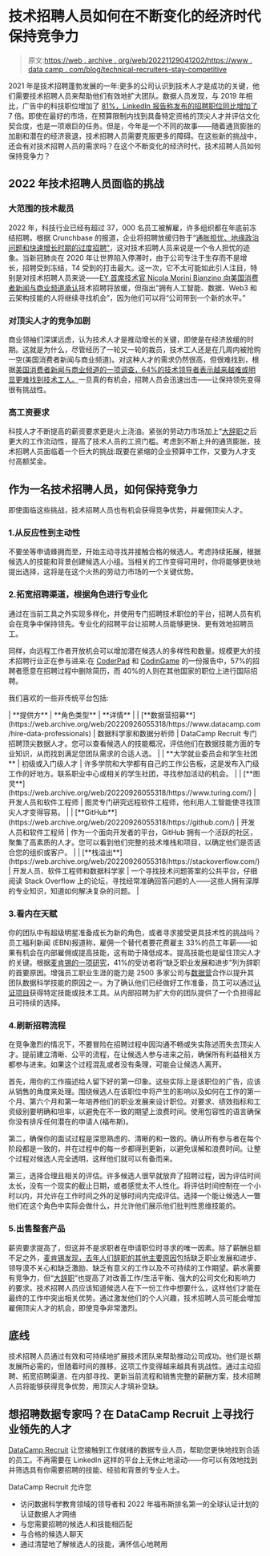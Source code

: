 # 技术招聘人员如何在不断变化的经济时代保持竞争力

> 原文:[https://web . archive . org/web/20221129041202/https://www . data camp . com/blog/technical-recruiters-stay-competitive](https://web.archive.org/web/20221129041202/https://www.datacamp.com/blog/technical-recruiters-stay-competitive)

2021 年是技术招聘蓬勃发展的一年:更多的公司认识到技术人才是成功的关键，他们需要技术招聘人员来帮助他们有效地扩大团队。数据人员发现，与 2019 年相比，广告中的科技职位增加了 [81%，LinkedIn 报告称](https://web.archive.org/web/20220926055318/https://datapeople.io/article/recruiting-trends-post-pandemic-tech-industry/)[发布的招聘职位同比增加了](https://web.archive.org/web/20220926055318/https://www.linkedin.com/business/talent/blog/talent-strategy/data-shows-soaring-demand-for-recruiters)7 倍。即使在最好的市场，在预算限制内找到具备特定资格的顶尖人才并评估文化契合度，也是一项艰巨的任务。但是，今年是一个不同的故事——随着通货膨胀的加剧和潜在的经济衰退，技术招聘人员需要克服更多的障碍。在这些新的挑战中，还会有对技术招聘人员的需求吗？在这个不断变化的经济时代，技术招聘人员如何保持竞争力？

## 2022 年技术招聘人员面临的挑战

### 大范围的技术裁员

2022 年，科技行业已经有超过 37，000 名员工被解雇，许多组织都在年底前冻结招聘。根据 Crunchbase 的报道，企业将招聘放缓归咎于“[通胀担忧、地缘政治问题和快速增长时期的过度招聘”](https://web.archive.org/web/20220926055318/https://news.crunchbase.com/startups/tech-layoffs-2022/)，这对技术招聘人员来说是一个令人担忧的迹象。当新冠肺炎在 2020 年让世界陷入停滞时，由于公司专注于生存而不是增长，招聘受到冻结，T4 受到的打击最大。这一次，它不太可能如此引人注目，特别是对技术招聘人员来说——[EY 首席技术官 Nicola Morini Bianzino 向美国消费者新闻与商业频道承认](https://web.archive.org/web/20220926055318/https://www.cnbc.com/2022/06/19/tech-talent-still-in-demand-but-outsized-salaries-are-disappearing.html)技术招聘将放缓，但指出“拥有人工智能、数据、Web3 和云架构技能的人将继续寻找机会”，因为他们可以将“公司带到一个新的水平。”

### 对顶尖人才的竞争加剧

商业领袖们深谋远虑，认为技术人才是推动增长的关键，即使是在经济放缓的时期。这就是为什么，尽管经历了一轮又一轮的裁员，技术工人还是在几周内被抢购一空(美国消费者新闻与商业频道)。对这种人才的需求仍然很高，但很难找到，根据[美国消费者新闻与商业频道的一项调查，64%的技术领导者表示越来越难或明显更难找到技术工人。](https://web.archive.org/web/20220926055318/https://www.cnbc.com/2022/06/27/some-tech-leaders-are-turning-layoffs-hiring-freezes-into-opportunity.html)一旦真的有机会，招聘人员会迅速出击——让保持领先变得很有挑战性。

### 高工资要求

科技人才不断提高的薪资要求更是火上浇油。紧张的劳动力市场加上“[大辞职](https://web.archive.org/web/20220926055318/https://www.cbiz.com/insurance-hr/services/talent-compensation-solutions/downloads/6-strategies-to-combat-the-great-resignation)之后更大的工作流动性，提高了技术人员的工资门槛。考虑到不断上升的通货膨胀，技术招聘人员面临着一个巨大的挑战:既要在紧缩的企业预算中工作，又要为人才支付高额奖金。

## 作为一名技术招聘人员，如何保持竞争力

即使面临这些挑战，技术招聘人员也有机会获得竞争优势，并雇佣顶尖人才。

### 1.从反应性到主动性

不要坐等申请蜂拥而至，开始主动寻找并接触合格的候选人。考虑持续拓展，根据候选人的技能和背景创建候选人小组。当相关的工作变得可用时，你将能够更快地提出选择，这将是在这个火热的劳动力市场的一个关键优势。

### 2.拓宽招聘渠道，根据角色进行专业化

通过在当前工具之外实现多样化，并使用专门招聘技术职位的平台，招聘人员有机会在竞争中保持领先。专业化的招聘平台让招聘人员能够更快、更有效地招聘员工。

同样，向远程工作者开放机会可以增加潜在候选人的多样性和数量。规模更大的技术招聘行业正在参与进来:在 [CoderPad](https://web.archive.org/web/20220926055318/https://coderpad.io/) 和 [CodinGame](https://web.archive.org/web/20220926055318/https://www.codingame.com/start) 的一份报告中，57%的招聘者愿意在招聘过程中删除简历，而 40%的人则在其他国家的职位上进行国际招聘。

  我们喜欢的一些非传统平台包括:

<colgroup><col style="width: 18.9394%;"><col style="width: 28.0303%;"><col style="width: 53.0302%;"></colgroup>
| **提供方** | **角色类型** | **详情** |
| [**数据营招募**](https://web.archive.org/web/20220926055318/https://www.datacamp.com/hire-data-professionals) | 数据科学家和数据分析师 | DataCamp Recruit 专门招聘顶尖数据人才。您可以查看候选人的技能概况，评估他们在数据技能方面的专业知识，从而找到满足您团队需求的合适人选。 |
| **大学就业委员会和学生社团** | 初级或入门级人才 | 许多学院和大学都有自己的工作公告板，这是发布入门级工作的好地方。联系职业中心或相关的学生社团，寻找参加活动的机会。 |
| [**图灵**](https://web.archive.org/web/20220926055318/https://www.turing.com/) | 开发人员和软件工程师 | 图灵专门研究远程软件工程师，他利用人工智能使寻找顶尖人才变得容易。 |
| [**GitHub**](https://web.archive.org/web/20220926055318/https://github.com/) | 开发人员和软件工程师 | 作为一个面向开发者的平台，GitHub 拥有一个活跃的社区，聚集了高素质的人才。您可以看到他们完整的技术堆栈和项目，以确定他们是否适合您的组织或客户。 |
| [**栈溢出**](https://web.archive.org/web/20220926055318/https://stackoverflow.com/) | 开发人员、软件工程师和数据科学家 | 一个寻找技术问题答案的公共平台，仔细阅读 Stack Overflow 上的论坛，寻找经常准确回答问题的人——这些人拥有深厚的专业知识，知道如何解决复杂的问题。 |

### 3.看内在天赋

你的团队中有超级明星准备成长为新的角色，或者寻求接受更具技术性的挑战吗？员工福利新闻 (EBN)报道称，雇佣一个替代者要花费雇主 33%的员工年薪——如果有机会在内部雇佣或提高技能，这有助于降低成本。提高技能也是留住顶尖人才的关键。根据[麦肯锡的一项研究](https://web.archive.org/web/20220926055318/https://www.mckinsey.com/business-functions/people-and-organizational-performance/our-insights/the-great-attrition-is-making-hiring-harder-are-you-searching-the-right-talent-pools)，41%的受访者将“缺乏职业发展和进步”列为辞职的首要原因。增强员工职业生涯的能力是 2500 多家公司与[数据营](https://web.archive.org/web/20220926055318/https://www.datacamp.com/)合作以提升其团队数据科学技能的原因之一。为了确认他们已经做好工作准备，员工可以通过[认证项目](https://web.archive.org/web/20220926055318/https://www.datacamp.com/certification)获得特定技能或技术工具。从内部招聘为扩大你的团队提供了一个负担得起且可持续的选择。

### 4.刷新招聘流程

在竞争激烈的情况下，不要冒险在招聘过程中因沟通不畅或失实陈述而失去顶尖人才。提前建立清晰、公平的流程，在让候选人参与进来之前，确保所有利益相关方都参与进来。如果这个过程混乱或者没有条理，可能会让候选人离开。

首先，用你的工作描述给人留下好的第一印象。这些实际上是该职位的广告，应该从销售的角度来处理。围绕候选人在该职位中将产生的影响以及如何在工作的第一个月、第六个月和第一年培养他们的职业发展来设计职位。对要求、绩效指标和工资级别要明确和坦率，以避免在不一致的期望上浪费时间。使用包容性的语言确保你没有排斥任何潜在的申请人(福布斯)。

第二，确保你的面试过程是深思熟虑的、清晰的和一致的。确认所有参与者在每个阶段都是一致的，并在过程中的每一步都得到更新，以避免误解和浪费时间。让整个过程对候选人完全透明，这样他们就可以有备而来。

第三，选择合理且相关的评估。许多候选人很早就放弃了招聘过程，因为评估时间太长，没有一个现实的截止日期，或者感觉太不人性化。将评估时间控制在一个小时以内，并允许在工作时间之外的足够时间内完成评估。选择一个能让候选人一瞥他们在这个角色中实际会做什么，并允许他们展示他们批判性思维技能的。

### 5.出售整套产品

薪资要求提高了，但这并不是求职者在申请职位时寻求的唯一因素。除了薪酬总额不足之外，[麦肯锡发现，去年人们辞职的其他主要原因](https://web.archive.org/web/20220926055318/https://www.mckinsey.com/business-functions/people-and-organizational-performance/our-insights/the-great-attrition-is-making-hiring-harder-are-you-searching-the-right-talent-pools?cid=gaga-pse-onw-pop-pop-oth-2107-search&gclid=Cj0KCQjw0oyYBhDGARIsAMZEuMsXsU-KKKyis7BiArRhXZCekWLL4B7mPvlM67N7yz0tZOoDQH-YI_IaAmZKEALw_wcB)包括缺乏职业发展和进步、领导漠不关心和缺乏激励、缺乏有意义的工作以及不可持续的工作期望。薪水需要有竞争力，但“[大辞职](https://web.archive.org/web/20220926055318/https://www.cbiz.com/insurance-hr/services/talent-compensation-solutions/downloads/6-strategies-to-combat-the-great-resignation)”也提高了对改善工作/生活平衡、强大的公司文化和影响力的要求。技术招聘人员应该知道候选人在下一份工作中想要什么，这样他们才能在最终的工作中突出相关优势。通过激发他们的个人兴趣，技术招聘人员可能会增加雇佣顶尖人才的机会，即使竞争非常激烈。

## 底线

技术招聘人员通过有效和可持续地扩展技术团队来帮助推动公司成功。他们是长期发展所必需的，但随着时间的推移，这项工作变得越来越具有挑战性。通过主动招聘、拓宽招聘渠道、在内部寻找、更新当前流程和销售完整的薪酬方案，技术招聘人员将能够获得竞争优势，用顶尖人才填补空缺。

## 想招聘数据专家吗？在 DataCamp Recruit 上寻找行业领先的人才

[DataCamp Recruit](https://web.archive.org/web/20220926055318/https://www.datacamp.com/hire-data-professionals) 让您接触到工作就绪的数据专业人员，帮助您更快地找到合适的员工。不再需要在 LinkedIn 这样的平台上无休止地滚动——你可以有效地找到并筛选具有你需要招聘的技能、经验和背景的专业人士。

DataCamp Recruit 允许您

*   访问数据科学教育领域的领导者和 2022 年福布斯排名第一的全球认证计划的认证数据人才网络
*   与您需要招聘的候选人和技能相匹配
*   与合格的候选人聊天
*   通过清楚地了解候选人的技能，满怀信心地聘用